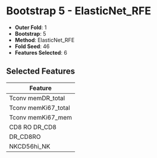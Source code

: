 # Bootstrap 5 - ElasticNet_RFE

- **Outer Fold**: 1
- **Bootstrap**: 5
- **Method**: ElasticNet_RFE
- **Fold Seed**: 46
- **Features Selected**: 6

## Selected Features

| Feature |
|---------|
| Tconv memDR_total |
| Tconv memKi67_total |
| Tconv memKi67_mem |
| CD8 RO DR_CD8 |
| DR_CD8RO |
| NKCD56hi_NK |
